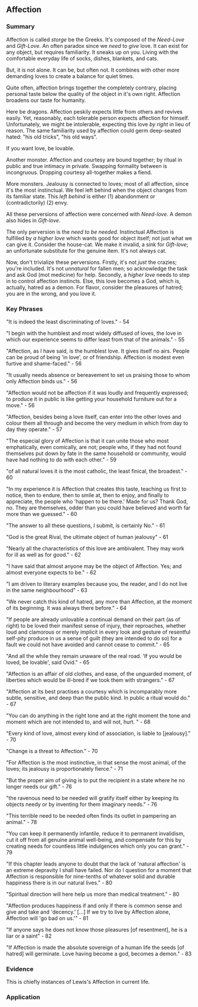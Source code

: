 ## Affection 

### Summary 

Affection is called *storge* be the Greeks. It's composed of the *Need-Love* and *Gift-Love*. An often paradox since we *need* to *give* love. It can exist for any object, but requires familiarity. It sneaks up on you. Living with the comfortable everyday life of socks, dishes, blankets, and cats. 

But, it is not alone. It can be, but often not. It combines with other more demanding loves to create a balance for quiet times. 

Quite often, affection brings together the completely contrary, placing personal taste below the quality of the object in it's own right. Affection broadens our taste for humanity. 

Here be dragons. Affection peskily expects little from others and revives easily. Yet, reasonably, each tolerable person expects affection for himself. Unfortunately, we might be intolerable, expecting this love *by right* in lieu of reason. The same familiarity used by affection could germ deep-seated hated: "his old tricks", "his old ways". 

If you want love, be lovable. 

Another monster. Affection and courtesy are bound together; by ritual in public and true intimacy in private. Swapping formality between is incongruous. Dropping courtesy all-together makes a fiend. 

More monsters. Jealousy is connected to loves; most of all affection, since it's the most instinctual. We feel left behind when the object changes from its familiar state. This *left behind* is either (1) abandonment or (contradictorily) (2) envy. 

All these perversions of affection were concerned with *Need-love*. A demon also hides in *Gift-love*. 

The only perversion is the *need to be needed*. Instinctual Affection is fulfilled by *a higher love* which wants good for object itself; not just what we can give it. Consider the house-cat. We make it invalid, a sink for *Gift-love*; an unfortunate substitute for the genuine item. It's not always cat.

Now, don't trivialize these perversions. Firstly, it's not *just* the crazies; you're included. It's not *unnatural* for fallen men; so acknowledge the task and ask God (mot medicine) for help. Secondly, a *higher love* needs to step in to control affection instincts. Else, this love becomes a God, which is, actually, hatred as a demon. For flavor, consider the pleasures of hatred; you are in the wrong, and you love it.

### Key Phrases 
"It is indeed the least discriminating of loves." - 54

"I begin with the humblest and most widely diffused of loves, the love in which our experience seems to differ least from that of the animals." - 55

"Affection, as I have said, is the humblest love. It
gives itself no airs. People can be proud of being 'in love', or of friendship. Affection is modest even furtive and shame-faced." - 56

"It usually needs absence or bereavement to set us praising those to whom only Affection binds us." - 56

"Affection would not be affection if it was loudly and
frequently expressed; to produce it in public is like getting your household furniture out for a move." - 56

"Affection, besides being a love itself, can enter into the other loves and colour them all through and become the very medium in which from day to
day they operate." - 57

"The especial glory of Affection is that it can unite those who most emphatically, even comically, are not; people who, if they had not found themselves put down by fate in the same household or community, would have had nothing to do with each other." - 59 

"of all natural loves it is the most catholic, the least finical, the broadest." - 60

"In my experience it is Affection that creates this taste, teaching us first to notice, then to endure, then to smile at, then to enjoy, and finally to appreciate, the people who 'happen to be there.' Made for us? Thank God, no. They are themselves, odder than you could have believed and worth far more than we guessed." - 60

"The answer to all these questions, I submit, is certainly No." - 61

"God is the great Rival, the ultimate object of human jealousy" - 61

"Nearly all the characteristics of this love are ambivalent. They may
work for ill as well as for good." - 62

"I have said that almost anyone may be the object of Affection. Yes; and almost everyone expects to be." - 62

"I am driven to literary examples because you, the reader, and I do not live in the same neighbourhood" - 63

"We never catch this kind of hatred, any more than Affection, at the moment of its beginning. It was always there before." - 64

"If people are already unlovable a continual demand on their part (as of right) to be loved their manifest sense of injury, their reproaches, whether loud and clamorous or merely implicit in every look and gesture of resentful self-pity produce in us a sense of guilt (they are intended to do so) for a fault we could not have avoided and cannot cease to commit." - 65

"And all the while they remain unaware of the real road. 'If you would be loved, be lovable', said Ovid." - 65

"Affection is an affair of old clothes, and ease, of the unguarded moment, of liberties which would be ill-bred if we took them with strangers." - 67 

"Affection at its best practises a courtesy which is incomparably more subtle, sensitive, and deep than the public kind. In public a ritual would do." - 67

"You can do anything in the right tone and at the right moment the tone and moment which are not intended to, and will not, hurt. " - 68

"Every kind of love, almost every kind of association, is liable to \[jealousy\]." - 70

"Change is a threat to Affection." - 70

"For Affection is the most instinctive, in that sense the most animal, of the loves; its jealousy is proportionately fierce." - 71

"But the proper aim of giving is to put the recipient in a state where he no longer needs our gift." - 76

"the ravenous need to be needed will gratify itself either by keeping its objects needy or by inventing for them imaginary needs." - 76 

"This terrible need to be needed often finds its outlet in pampering an animal." - 78 

"You can keep it permanently infantile, reduce it to permanent invalidism, cut it off from all genuine animal well-being, and compensate for this by creating needs for countless little indulgences which only you can grant." - 79

"If this chapter leads anyone to doubt that the lack of 'natural affection' is an extreme depravity I shall have failed. Nor do I question for a moment that Affection is responsible for nine-tenths of whatever solid and durable happiness there is in our natural lives." - 80

"Spiritual direction will here help us more than medical treatment." - 80

"Affection produces happiness if and only if there is common sense and give and take and 'decency.' \[...\] If we try to live by Affection alone, Affection will 'go bad on us.'" - 81

"If anyone says he does not know those pleasures \[of resentment\], he is a liar or a saint" - 82

"If Affection is made the absolute sovereign of a human life the seeds \[of hatred\] will germinate. Love having become a god, becomes a demon." - 83 

### Evidence 

This is chiefly instances of Lewis's Affection in current life. 



### Application